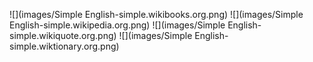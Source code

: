![](images/Simple English-simple.wikibooks.org.png)
![](images/Simple English-simple.wikipedia.org.png)
![](images/Simple English-simple.wikiquote.org.png)
![](images/Simple English-simple.wiktionary.org.png)
